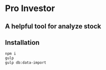 # Pro Investor

## A helpful tool for analyze stock

## Installation

```bash
npm i 
gulp
gulp db:data-import

```
